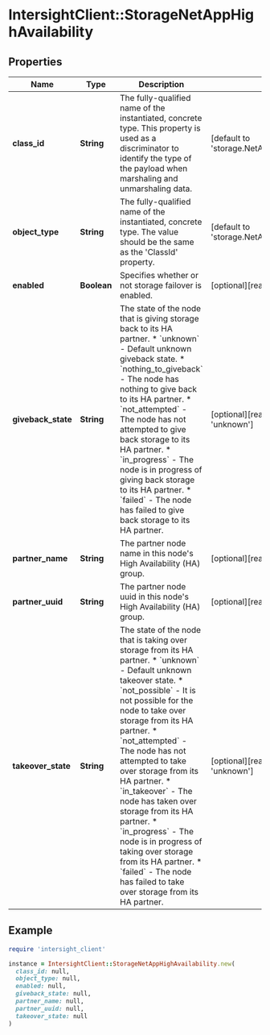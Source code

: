 # IntersightClient::StorageNetAppHighAvailability

## Properties

| Name | Type | Description | Notes |
| ---- | ---- | ----------- | ----- |
| **class_id** | **String** | The fully-qualified name of the instantiated, concrete type. This property is used as a discriminator to identify the type of the payload when marshaling and unmarshaling data. | [default to &#39;storage.NetAppHighAvailability&#39;] |
| **object_type** | **String** | The fully-qualified name of the instantiated, concrete type. The value should be the same as the &#39;ClassId&#39; property. | [default to &#39;storage.NetAppHighAvailability&#39;] |
| **enabled** | **Boolean** | Specifies whether or not storage failover is enabled. | [optional][readonly] |
| **giveback_state** | **String** | The state of the node that is giving storage back to its HA partner. * &#x60;unknown&#x60; - Default unknown giveback state. * &#x60;nothing_to_giveback&#x60; - The node has nothing to give back to its HA partner. * &#x60;not_attempted&#x60; - The node has not attempted to give back storage to its HA partner. * &#x60;in_progress&#x60; - The node is in progress of giving back storage to its HA partner. * &#x60;failed&#x60; - The node has failed to give back storage to its HA partner. | [optional][readonly][default to &#39;unknown&#39;] |
| **partner_name** | **String** | The partner node name in this node&#39;s High Availability (HA) group. | [optional][readonly] |
| **partner_uuid** | **String** | The partner node uuid in this node&#39;s High Availability (HA) group. | [optional][readonly] |
| **takeover_state** | **String** | The state of the node that is taking over storage from its HA partner. * &#x60;unknown&#x60; - Default unknown takeover state. * &#x60;not_possible&#x60; - It is not possible for the node to take over storage from its HA partner. * &#x60;not_attempted&#x60; - The node has not attempted to take over storage from its HA partner. * &#x60;in_takeover&#x60; - The node has taken over storage from its HA partner. * &#x60;in_progress&#x60; - The node is in progress of taking over storage from its HA partner. * &#x60;failed&#x60; - The node has failed to take over storage from its HA partner. | [optional][readonly][default to &#39;unknown&#39;] |

## Example

```ruby
require 'intersight_client'

instance = IntersightClient::StorageNetAppHighAvailability.new(
  class_id: null,
  object_type: null,
  enabled: null,
  giveback_state: null,
  partner_name: null,
  partner_uuid: null,
  takeover_state: null
)
```

